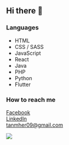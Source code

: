 ## Hi there 👋

### Languages
- HTML
- CSS / SASS
- JavaScript
- React
- Java
- PHP
- Python
- Flutter

### How to reach me 
[Facebook](https://www.facebook.com/tanmherjohn/) \
[LinkedIn](https://www.linkedin.com/in/mher-john-tan-2423ab1b5/) \
[tanmher09@gmail.com](tanmher09@gmail.com)

<img src="https://github-readme-stats.vercel.app/api?username=tanmher&&show_icons=true&title_color=ffffff&icon_color=3DA9FC&text_color=daf7dc&bg_color=151515" >

